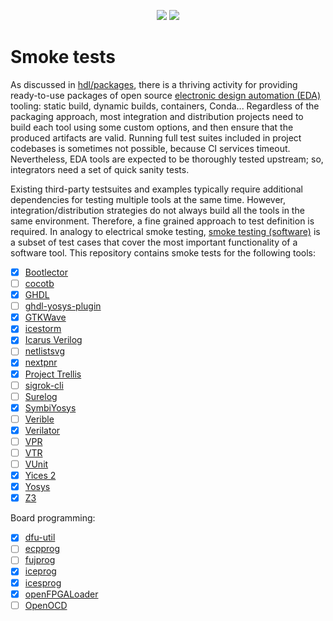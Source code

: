 <p align="center">
  <a title="hdl/packages GitHub repository" href="https://github.com/hdl/packages"><img src="https://img.shields.io/badge/hdl-packages-f2f1ef.svg?longCache=true&style=flat-square&logo=GitHub&logoColor=f2f1ef"></a><!--
  -->
  <a title="hdl/community on gitter.im" href="https://gitter.im/hdl/community"><img src="https://img.shields.io/gitter/room/hdl/community.svg?longCache=true&style=flat-square&logo=gitter&logoColor=fff&color=4db797"></a><!--
  -->
</p>

# Smoke tests

As discussed in [hdl/packages](https://github.com/hdl/packages), there is a thriving activity for providing ready-to-use packages of open source [electronic design automation (EDA)](https://en.wikipedia.org/wiki/Electronic_design_automation) tooling: static build, dynamic builds, containers, Conda... Regardless of the packaging approach, most integration and distribution projects need to build each tool using some custom options, and then ensure that the produced artifacts are valid. Running full test suites included in project codebases is sometimes not possible, because CI services timeout. Nevertheless, EDA tools are expected to be thoroughly tested upstream; so, integrators need a set of quick sanity tests.

Existing third-party testsuites and examples typically require additional dependencies for testing multiple tools at the same time. However, integration/distribution strategies do not always build all the tools in the same environment. Therefore, a fine grained approach to test definition is required. In analogy to electrical smoke testing, [smoke testing (software)](https://en.wikipedia.org/wiki/Smoke_testing_%28software%29) is a subset of test cases that cover the most important functionality of a software tool. This repository contains smoke tests for the following tools:

- [x] [Bootlector](https://hdl.github.io/awesome/items/boolector)
- [ ] [cocotb](https://hdl.github.io/awesome/items/cocotb)
- [x] [GHDL](https://hdl.github.io/awesome/items/ghdl)
- [ ] [ghdl-yosys-plugin](https://hdl.github.io/awesome/items/ghdl-yosys-plugin)
- [x] [GTKWave](https://hdl.github.io/awesome/items/gtkwave)
- [x] [icestorm](https://hdl.github.io/awesome/items/icestorm)
- [x] [Icarus Verilog](https://hdl.github.io/awesome/items/iverilog)
- [ ] [netlistsvg](https://hdl.github.io/awesome/items/netlistsvg)
- [x] [nextpnr](https://hdl.github.io/awesome/items/nextpnr)
- [x] [Project Trellis](https://hdl.github.io/awesome/items/prjtrellis)
- [ ] [sigrok-cli](https://hdl.github.io/awesome/items/sigrok-cli)
- [ ] [Surelog](https://hdl.github.io/awesome/items/surelog)
- [x] [SymbiYosys](https://hdl.github.io/awesome/items/symbiyosys)
- [ ] [Verible](https://hdl.github.io/awesome/items/verible)
- [x] [Verilator](https://hdl.github.io/awesome/items/verilator)
- [ ] [VPR](https://hdl.github.io/awesome/items/vpr)
- [ ] [VTR](https://hdl.github.io/awesome/items/vtr)
- [ ] [VUnit](https://hdl.github.io/awesome/items/vunit)
- [x] [Yices 2](https://hdl.github.io/awesome/items/yices2)
- [x] [Yosys](https://hdl.github.io/awesome/items/yosys)
- [x] [Z3](https://hdl.github.io/awesome/items/z3)

Board programming:

- [x] [dfu-util](https://hdl.github.io/awesome/items/dfu-util)
- [ ] [ecpprog](https://hdl.github.io/awesome/items/ecpprog)
- [ ] [fujprog](https://hdl.github.io/awesome/items/fujprog)
- [x] [iceprog](https://hdl.github.io/awesome/items/icestorm)
- [x] [icesprog](https://github.com/wuxx/icesugar/tree/master/tools)
- [x] [openFPGALoader](https://hdl.github.io/awesome/items/openfpgaloader)
- [ ] [OpenOCD](https://hdl.github.io/awesome/items/openocd)
